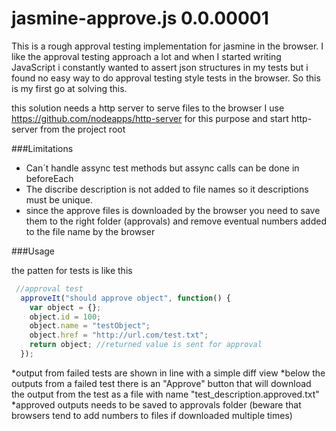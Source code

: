jasmine-approve.js 0.0.00001
==================


This is a rough approval testing implementation for jasmine in the browser. I like the approval testing approach a lot
and when I started writing JavaScript i constantly wanted to assert json structures in my tests but i found no easy way to do approval testing style tests in the browser. So this is my first go at solving this. 

this solution needs a http server to serve files to the browser I use 
https://github.com/nodeapps/http-server for this purpose 
and start http-server from the project root


###Limitations
* Can´t handle assync test methods but assync calls can be done in beforeEach
* The discribe description is not added to file names so it descriptions must be unique.
* since the approve files is downloaded by the browser you need to save them to the right folder (approvals) and remove eventual numbers added to the file name by the browser

###Usage

the patten for tests is like this
```javascript
 //approval test
  approveIt("should approve object", function() {
    var object = {};
    object.id = 100;
    object.name = "testObject";
    object.href = "http://url.com/test.txt";
    return object; //returned value is sent for approval
  });
 ```
*output from failed tests are shown in line with a simple diff view
*below the outputs from a failed test there is an "Approve" button that will download the output from the test as a file with name "test_description.approved.txt"
*approved outputs needs to be saved to approvals folder (beware that browsers tend to add numbers to files if downloaded multiple times)

